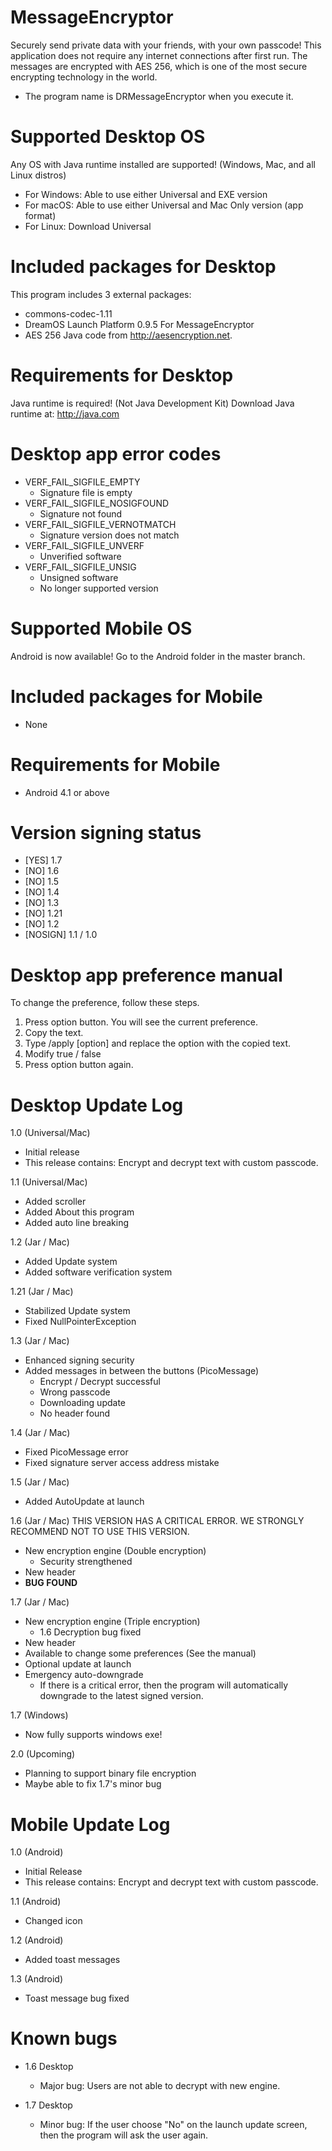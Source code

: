 # MessageEncryptor
Securely send private data with your friends, with your own passcode!
This application does not require any internet connections after first run.
The messages are encrypted with AES 256, which is one of the most secure encrypting technology in the world.
* The program name is DRMessageEncryptor when you execute it.

# Supported Desktop OS
Any OS with Java runtime installed are supported! (Windows, Mac, and all Linux distros)
- For Windows: Able to use either Universal and EXE version
- For macOS: Able to use either Universal and Mac Only version (app format)
- For Linux: Download Universal

# Included packages for Desktop
This program includes 3 external packages:
- commons-codec-1.11
- DreamOS Launch Platform 0.9.5 For MessageEncryptor
- AES 256 Java code from http://aesencryption.net.

# Requirements for Desktop
Java runtime is required! (Not Java Development Kit)
Download Java runtime at: http://java.com

# Desktop app error codes
- VERF_FAIL_SIGFILE_EMPTY
    - Signature file is empty
- VERF_FAIL_SIGFILE_NOSIGFOUND
    - Signature not found
- VERF_FAIL_SIGFILE_VERNOTMATCH
    - Signature version does not match
- VERF_FAIL_SIGFILE_UNVERF
    - Unverified software
- VERF_FAIL_SIGFILE_UNSIG
    - Unsigned software
    - No longer supported version


# Supported Mobile OS
Android is now available!
Go to the Android folder in the master branch.

# Included packages for Mobile
- None

# Requirements for Mobile
- Android 4.1 or above

# Version signing status
- [YES] 1.7
- [NO] 1.6
- [NO] 1.5
- [NO] 1.4
- [NO] 1.3
- [NO] 1.21
- [NO] 1.2
- [NOSIGN] 1.1 / 1.0

# Desktop app preference manual
To change the preference, follow these steps.
1. Press option button. You will see the current preference.
2. Copy the text. 
3. Type /apply [option] and replace the option with the copied text.
4. Modify true / false
5. Press option button again.

# Desktop Update Log
1.0 (Universal/Mac)
- Initial release
- This release contains: Encrypt and decrypt text with custom passcode.

1.1 (Universal/Mac)
- Added scroller
- Added About this program
- Added auto line breaking

1.2 (Jar / Mac)
- Added Update system
- Added software verification system

1.21 (Jar / Mac)
- Stabilized Update system
- Fixed NullPointerException

1.3 (Jar / Mac)
- Enhanced signing security
- Added messages in between the buttons (PicoMessage)
	- Encrypt / Decrypt successful
	- Wrong passcode
	- Downloading update
	- No header found

1.4 (Jar / Mac)
- Fixed PicoMessage error
- Fixed signature server access address mistake

1.5 (Jar / Mac)
- Added AutoUpdate at launch

1.6 (Jar / Mac)    THIS VERSION HAS A CRITICAL ERROR. WE STRONGLY RECOMMEND NOT TO USE THIS VERSION.
- New encryption engine (Double encryption)
    - Security strengthened
- New header
- **BUG FOUND**

1.7 (Jar / Mac)
- New encryption engine (Triple encryption)
    - 1.6 Decryption bug fixed
- New header
- Available to change some preferences (See the manual)
- Optional update at launch
- Emergency auto-downgrade
    - If there is a critical error, then the program will automatically downgrade to the latest signed version.

1.7 (Windows)
- Now fully supports windows exe!

2.0 (Upcoming)
- Planning to support binary file encryption
- Maybe able to fix 1.7's minor bug

# Mobile Update Log
1.0 (Android)
- Initial Release
- This release contains: Encrypt and decrypt text with custom passcode.

1.1 (Android)
- Changed icon

1.2 (Android)
- Added toast messages

1.3 (Android)
- Toast message bug fixed

# Known bugs
- 1.6 Desktop
    - Major bug: Users are not able to decrypt with new engine.

- 1.7 Desktop
    - Minor bug: If the user choose "No" on the launch update screen, then the program will ask the user again.
